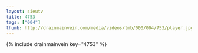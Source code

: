 ```yaml
--- 
layout: sieutv
title: 4753
tags: ["004"]
thumb: http://drainmainvein.com/media/videos/tmb/000/004/753/player.jpg
---
```

{% include drainmainvein key="4753" %} 
